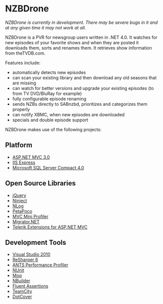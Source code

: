 NZBDrone
=====

*NZBDrone is currently in development. There may be severe bugs in it and at any given time it may not work at all.*

NZBDrone is a PVR for newsgroup users written in .NET 4.0. It watches for new episodes of your favorite shows and when they are posted it downloads them, sorts and renames them. It retrieves show information from theTVDB.com.

Features include:

* automatically detects new episodes
* can scan your existing library and then download any old seasons that are missing
* can watch for better versions and upgrade your existing episodes (to from TV DVD/BluRay for example)
* fully configurable episode renaming
* sends NZBs directly to SABnzbd, prioritizes and categorizes them properly
* can notify XBMC, when new episodes are downloaded
* specials and double episode support


NZBDrone makes use of the following projects:

## Platform
* [ASP.NET MVC 3.0](http://www.asp.net/mvc)
* [IIS Express](http://learn.iis.net/page.aspx/868/iis-express-overview/)
* [Microsoft SQL Server Compact 4.0](http://www.microsoft.com/download/en/details.aspx?id=17876)

## Open Source Libraries
* [jQuery](http://jquery.com)
* [Ninject](http://ninject.org/)
* [NLog](http://nlog-project.org/)
* [PetaPoco](http://www.toptensoftware.com/petapoco/)
* [MVC Mini Profiler](http://code.google.com/p/mvc-mini-profiler/)
* [Migrator.NET](https://github.com/kayone/Migrator.NET)
* [Telerik Extensions for ASP.NET MVC](http://www.telerik.com/products/aspnet-mvc.aspx)

## Development Tools
* [Visual Studio 2010](http://www.microsoft.com/visualstudio/en-us/products/2010-editions)
* [ReSharper 6](http://www.jetbrains.com/resharper/index.html)
* [ANTS Performance Profiler](http://www.red-gate.com/products/dotnet-development/ants-performance-profiler/)
* [NUnit](http://www.nunit.org/)
* [Moq](http://code.google.com/p/moq/)
* [NBuilder](http://nbuilder.org/)
* [Fluent Assertions](http://fluentassertions.codeplex.com/)
* [TeamCity](http://www.jetbrains.com/teamcity/)
* [DotCover](http://www.jetbrains.com/dotcover/)